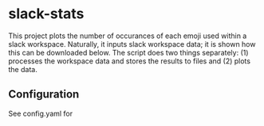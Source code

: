 # slack-stats
This project plots the number of occurances of each emoji used within a slack workspace. Naturally, it inputs slack workspace data; it is shown how this can be downloaded below. The script does two things separately: (1) processes the workspace data and stores the results to files and (2) plots the data.

## Configuration
See config.yaml for 

## 